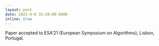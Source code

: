 ```yaml
---
layout: post
date: 2021-9-6 15:59:00-0400
inline: true
---
```


Paper accepted to ESA'21 (European Symposium on Algorithms), Lisbon, Portugal.
